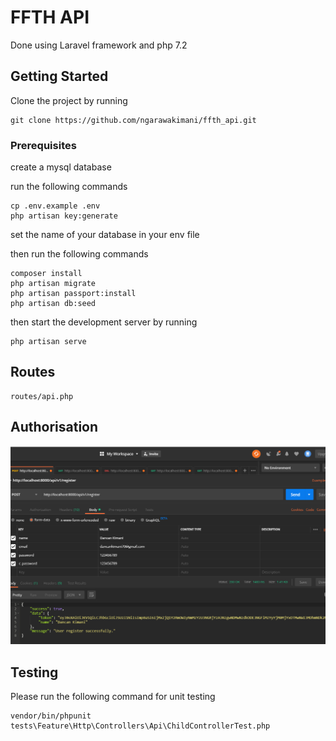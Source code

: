 # FFTH API

Done using Laravel framework and php 7.2

## Getting Started

Clone the project by running

```
git clone https://github.com/ngarawakimani/ffth_api.git
```
### Prerequisites

create a mysql database 

run the following commands

```
cp .env.example .env
php artisan key:generate

```

set the name of your database in your env file

then run the following commands

```
composer install
php artisan migrate
php artisan passport:install
php artisan db:seed

```

then start the development server by running

```
php artisan serve

```

## Routes  
```
routes/api.php
```

## Authorisation
![img](https://github.com/ngarawakimani/ffth_api/blob/develop/screenshots/2019-07-08_0105.png)

## Testing

Please run the following command for unit testing

```
vendor/bin/phpunit  tests\Feature\Http\Controllers\Api\ChildControllerTest.php
```
